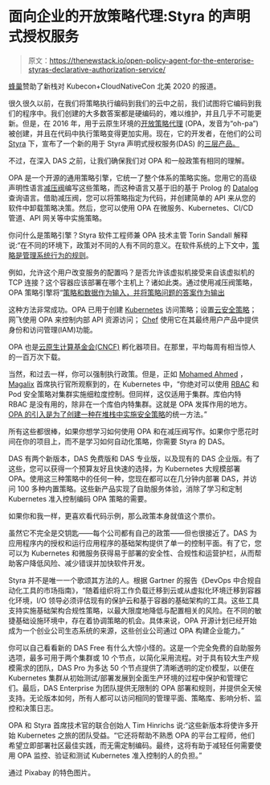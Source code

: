 # 面向企业的开放策略代理:Styra 的声明式授权服务

> 原文：<https://thenewstack.io/open-policy-agent-for-the-enterprise-styras-declarative-authorization-service/>

[蜂巢](https://www.honeycomb.io/)赞助了新栈对 Kubecon+CloudNativeCon 北美 2020 的报道。

很久很久以前，在我们将策略执行编码到我们的云中之前，我们试图将它编码到我们的程序中。我们创建的大多数答案都是硬编码的，难以维护，并且几乎不可能更新。但是，在 2016 年，用于云原生环境的[开放策略代理](https://www.openpolicyagent.org/) (OPA，发音为“oh-pa”)被创建，并且在代码中执行策略变得更加实用。现在，它的开发者，在他们的公司 [Styra](https://www.styra.com/) 下，宣布了一个新的用于 Styra 声明式授权服务(DAS) 的[三层产品。](https://www.styra.com/pricing)

不过，在深入 DAS 之前，让我们确保我们对 OPA 和一般政策有相同的理解。

OPA 是一个开源的通用策略引擎，它统一了整个体系的策略实施。您用它的高级声明性语言[减压阀](https://www.openpolicyagent.org/docs/latest/policy-language/)编写这些策略，而这种语言又基于旧的基于 Prolog 的 [Datalog](https://docs.datomic.com/on-prem/query.html) 查询语言。借助减压阀，您可以将策略指定为代码，并创建简单的 API 来从您的软件中卸载策略决策。然后，您可以使用 OPA 在微服务、Kubernetes、CI/CD 管道、API 网关等中实施策略。

你问什么是策略引擎？Styra 软件工程师兼 OPA 技术主管 Torin Sandall 解释说:“在不同的环境下，政策对不同的人有不同的意义。在软件系统的上下文中，[策略是管理系统行为的规则](https://blog.openpolicyagent.org/what-is-policy-part-one-enforcement-bad8ea8eb35c)。

例如，允许这个用户改变服务的配置吗？是否允许该虚拟机接受来自该虚拟机的 TCP 连接？这个容器应该部署在哪个主机上？诸如此类。通过使用减压阀策略，OPA 策略引擎将“[策略和数据作为输入，并将策略问题的答案作为输出](https://blog.openpolicyagent.org/what-is-policy-part-two-policy-engines-7ee1d972386b)

这种方法非常成功。OPA 已用于创建 [Kubernetes](https://kubernetes.io/) 访问策略；设置[云安全策略](https://blog.openpolicyagent.org/what-is-policy-part-two-policy-engines-7ee1d972386b)；网飞使用 OPA 来控制内部 API 资源访问； [Chef](https://www.chef.io/) 使用它在其最终用户产品中提供身份和访问管理(IAM)功能。

OPA 也是[云原生计算基金会(CNCF)](https://www.cncf.io/) 孵化器项目。在那里，平均每周有相当惊人的一百万次下载。

当然，和过去一样，你可以强制执行政策。但是，正如 [Mohamed Ahmed](https://www.linkedin.com/in/mohamedfahmed) ， [Magalix](https://www.magalix.com/) 首席执行官所观察到的，在 Kubernetes 中，“你绝对可以使用 [RBAC](https://www.magalix.com/blog/kubernetes-rbac-101) 和 Pod 安全策略对集群实施细粒度控制。但同样，这仅适用于集群。库伯内特 RBAC 是没有用的，除非在一个库伯内特集群。这就是 OPA 发挥作用的地方。 [OPA 的引入是为了创建一种在堆栈中实施安全策略](https://www.magalix.com/blog/introducing-policy-as-code-the-open-policy-agent-opa)的统一方法。”

所有这些都很棒，如果你想学习如何使用 OPA 和在减压阀写作。如果你宁愿花时间在你的项目上，而不是学习如何自动化策略，你需要 Styra 的 DAS。

DAS 有两个新版本，DAS 免费版和 DAS 专业版，以及现有的 DAS 企业版。有了这些，您可以获得一个预算友好且快速的选择，为 Kubernetes 大规模部署 OPA。使用这三种策略中的任何一种，您现在都可以在几分钟内部署 DAS，并访问 100 多种内置策略。这些新产品实现了自助服务体验，消除了学习和定制 Kubernetes 准入控制编码 OPA 策略的需要。

如果你和我一样，更喜欢看代码示例，那么政策本身就值这个票价。

虽然它不完全是交钥匙——每个公司都有自己的政策——但也很接近了。DAS 为应用程序内的授权和运行应用程序的基础架构提供了单一的控制平面。有了它，您可以为 Kubernetes 和微服务获得易于部署的安全性、合规性和运营护栏，从而帮助客户降低风险、减少错误并加快软件开发。

Styra 并不是唯一一个歌颂其方法的人。根据 Gartner 的报告《DevOps 中合规自动化工具的市场指南》，“随着组织将工作负载迁移到云或从虚拟化环境迁移到容器化环境，I/O 领导必须评估现有的保护云和基于容器的基础架构的工具。这些工具支持实施基础架构合规性策略，以最大限度地降低与配置相关的风险。在不同的敏捷基础设施环境中，存在着协调策略的机会。具体来说，OPA 开源计划已经开始成为一个创业公司生态系统的来源，这些创业公司通过 OPA 构建企业能力。”

你可以自己看看新的 DAS Free 有什么大惊小怪的。这是一个完全免费的自助服务选项，最多可用于两个集群或 10 个节点，以简化采用流程。对于具有较大生产规模需求的团队，DAS Pro 为多达 50 个节点提供了清晰透明的定价模型，以便在 Kubernetes 集群从初始测试/部署发展到全面生产环境的过程中保护和管理它们。最后，DAS Enterprise 为团队提供无限制的 OPA 部署和规则，并提供全天候支持。无论版本如何，所有人都可以访问相同的管理平面、策略库、影响分析、监控和决策日志。

OPA 和 Styra 首席技术官的联合创始人 Tim Hinrichs 说:“这些新版本将使许多开始 Kubernetes 之旅的团队受益。“它还将帮助不熟悉 OPA 的平台工程师，他们希望立即部署社区最佳实践，而无需定制编码。最终，这将有助于减轻任何需要使用 OPA 监控、验证和测试 Kubernetes 准入控制的人的负担。”

通过 Pixabay 的特色图片。

<svg xmlns:xlink="http://www.w3.org/1999/xlink" viewBox="0 0 68 31" version="1.1"><title>Group</title> <desc>Created with Sketch.</desc></svg>